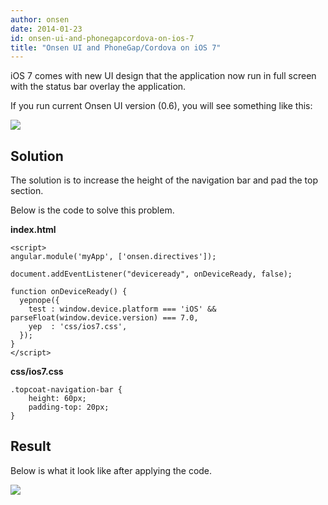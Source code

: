 ```yaml
---
author: onsen
date: 2014-01-23
id: onsen-ui-and-phonegapcordova-on-ios-7
title: "Onsen UI and PhoneGap/Cordova on iOS 7"
---
```


iOS 7 comes with new UI design that the application now run in full screen with the status bar overlay the application.

If you run current Onsen UI version (0.6), you will see something like this:

![](/content/images/2014/Jan/1_PNG.png)

Solution
------------

The solution is to increase the height of the navigation bar and pad the top section.

Below is the code to solve this problem.

**index.html**

```
<script>
angular.module('myApp', ['onsen.directives']);   

document.addEventListener("deviceready", onDeviceReady, false);

function onDeviceReady() {        
  yepnope({
    test : window.device.platform === 'iOS' && parseFloat(window.device.version) === 7.0,
    yep  : 'css/ios7.css',         
  });
}
</script>  
```
    

**css/ios7.css**

```
.topcoat-navigation-bar {
    height: 60px;   
    padding-top: 20px;
}
```    

Result
------

Below is what it look like after applying the code.


![](/content/images/2014/Jan/2_PNG.png)
